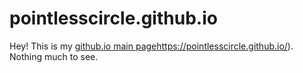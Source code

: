 # pointlesscircle.github.io
Hey! This is my [github.io main page](https://pointlesscircle.github.io/)https://pointlesscircle.github.io/). Nothing much to see.
